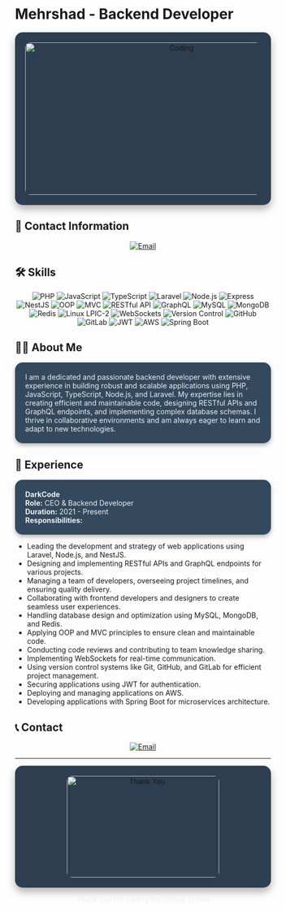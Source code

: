 # Mehrshad - Backend Developer

<p align="center" style="background-color:#2c3e50; padding:20px; border-radius:15px; box-shadow: 0 8px 16px rgba(0, 0, 0, 0.3);">
  <img src="https://media.giphy.com/media/ZVik7pBtu9dNS/giphy.gif" alt="Coding" width="600" height="300" style="border-radius:10px;">
</p>

## 📧 Contact Information
<p align="center">
  <a href="mailto:DarkCodeTeame.ir@gmail.com">
    <img src="https://img.shields.io/badge/Email-D14836?style=for-the-badge&logo=gmail&logoColor=white" alt="Email">
  </a>
</p>

## 🛠️ Skills
<p align="center">
  <img src="https://img.shields.io/badge/PHP-777BB4?style=for-the-badge&logo=php&logoColor=white" alt="PHP">
  <img src="https://img.shields.io/badge/JavaScript-F7DF1E?style=for-the-badge&logo=javascript&logoColor=black" alt="JavaScript">
  <img src="https://img.shields.io/badge/TypeScript-007ACC?style=for-the-badge&logo=typescript&logoColor=white" alt="TypeScript">
  <img src="https://img.shields.io/badge/Laravel-FF2D20?style=for-the-badge&logo=laravel&logoColor=white" alt="Laravel">
  <img src="https://img.shields.io/badge/Node.js-339933?style=for-the-badge&logo=nodedotjs&logoColor=white" alt="Node.js">
  <img src="https://img.shields.io/badge/Express-000000?style=for-the-badge&logo=express&logoColor=white" alt="Express">
  <img src="https://img.shields.io/badge/NestJS-E0234E?style=for-the-badge&logo=nestjs&logoColor=white" alt="NestJS">
  <img src="https://img.shields.io/badge/OOP-009688?style=for-the-badge&logo=code&logoColor=white" alt="OOP">
  <img src="https://img.shields.io/badge/MVC-007ACC?style=for-the-badge&logo=structure&logoColor=white" alt="MVC">
  <img src="https://img.shields.io/badge/RESTful%20API-FF6F00?style=for-the-badge&logo=api&logoColor=white" alt="RESTful API">
  <img src="https://img.shields.io/badge/GraphQL-E10098?style=for-the-badge&logo=graphql&logoColor=white" alt="GraphQL">
  <img src="https://img.shields.io/badge/MySQL-4479A1?style=for-the-badge&logo=mysql&logoColor=white" alt="MySQL">
  <img src="https://img.shields.io/badge/MongoDB-47A248?style=for-the-badge&logo=mongodb&logoColor=white" alt="MongoDB">
  <img src="https://img.shields.io/badge/Redis-DC382D?style=for-the-badge&logo=redis&logoColor=white" alt="Redis">
  <img src="https://img.shields.io/badge/Linux%20LPIC--2-1793D1?style=for-the-badge&logo=linux&logoColor=white" alt="Linux LPIC-2">
  <img src="https://img.shields.io/badge/WebSockets-009688?style=for-the-badge&logo=websocket&logoColor=white" alt="WebSockets">
  <img src="https://img.shields.io/badge/Version%20Control-Git-F05032?style=for-the-badge&logo=git&logoColor=white" alt="Version Control">
  <img src="https://img.shields.io/badge/GitHub-181717?style=for-the-badge&logo=github&logoColor=white" alt="GitHub">
  <img src="https://img.shields.io/badge/GitLab-330F63?style=for-the-badge&logo=gitlab&logoColor=white" alt="GitLab">
  <img src="https://img.shields.io/badge/JWT-000000?style=for-the-badge&logo=jsonwebtokens&logoColor=white" alt="JWT">
  <img src="https://img.shields.io/badge/AWS-232F3E?style=for-the-badge&logo=amazonaws&logoColor=white" alt="AWS">
  <img src="https://img.shields.io/badge/Spring%20Boot-6DB33F?style=for-the-badge&logo=springboot&logoColor=white" alt="Spring Boot">
</p>

## 👨‍💻 About Me
<p style="background-color:#34495e; padding:20px; border-radius:15px; box-shadow: 0 4px 8px rgba(0, 0, 0, 0.3); color:#ecf0f1;">
I am a dedicated and passionate backend developer with extensive experience in building robust and scalable applications using PHP, JavaScript, TypeScript, Node.js, and Laravel. My expertise lies in creating efficient and maintainable code, designing RESTful APIs and GraphQL endpoints, and implementing complex database schemas. I thrive in collaborative environments and am always eager to learn and adapt to new technologies.
</p>

## 💼 Experience
<p style="background-color:#34495e; padding:20px; border-radius:15px; box-shadow: 0 4px 8px rgba(0, 0, 0, 0.3); color:#ecf0f1;">
  <strong>DarkCode</strong><br>
  <strong>Role:</strong> CEO & Backend Developer<br>
  <strong>Duration:</strong> 2021 - Present<br>
  <strong>Responsibilities:</strong>
  <ul>
    <li>Leading the development and strategy of web applications using Laravel, Node.js, and NestJS.</li>
    <li>Designing and implementing RESTful APIs and GraphQL endpoints for various projects.</li>
    <li>Managing a team of developers, overseeing project timelines, and ensuring quality delivery.</li>
    <li>Collaborating with frontend developers and designers to create seamless user experiences.</li>
    <li>Handling database design and optimization using MySQL, MongoDB, and Redis.</li>
    <li>Applying OOP and MVC principles to ensure clean and maintainable code.</li>
    <li>Conducting code reviews and contributing to team knowledge sharing.</li>
    <li>Implementing WebSockets for real-time communication.</li>
    <li>Using version control systems like Git, GitHub, and GitLab for efficient project management.</li>
    <li>Securing applications using JWT for authentication.</li>
    <li>Deploying and managing applications on AWS.</li>
    <li>Developing applications with Spring Boot for microservices architecture.</li>
  </ul>
</p>

## 📞 Contact
<p align="center">
  <a href="mailto:DarkCodeTeame.ir@gmail.com">
    <img src="https://img.shields.io/badge/Email-D14836?style=for-the-badge&logo=gmail&logoColor=white" alt="Email">
  </a>
</p>

---

<p align="center" style="background-color:#2c3e50; padding:20px; border-radius:15px; box-shadow: 0 8px 16px rgba(0, 0, 0, 0.3);">
  <img src="https://media.giphy.com/media/l4Ep6E4tShl8KAyu4/giphy.gif" alt="Thank You" width="300" height="200" style="border-radius:10px;">
</p>

<p align="center" style="color:#ecf0f1;">Thank you for visiting my GitHub profile</p>
